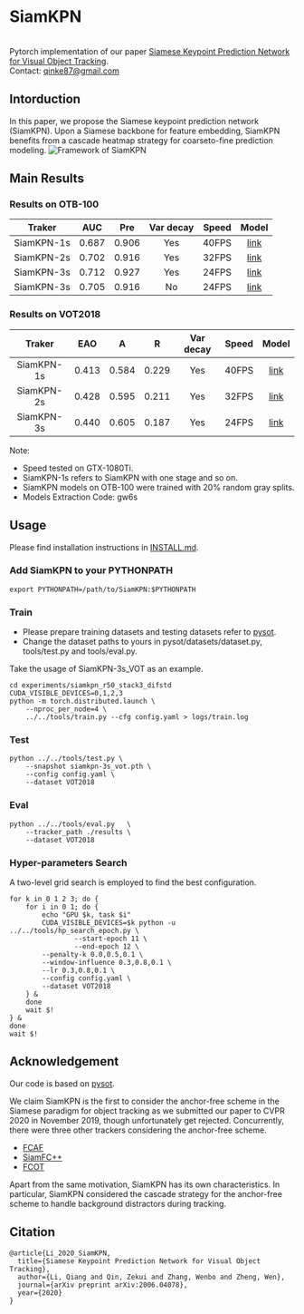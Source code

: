 # SiamKPN
<br/>Pytorch implementation of our paper [Siamese Keypoint Prediction Network for Visual Object Tracking](https://arxiv.org/abs/2006.04078).</br> 
Contact: [qinke87@gmail.com](qinke87@gmail.com)

## Intorduction
In this paper, we propose the Siamese keypoint prediction network (SiamKPN). Upon a Siamese backbone for feature embedding, SiamKPN benefits from a cascade heatmap strategy for coarseto-fine prediction modeling.
![Framework of SiamKPN](https://github.com/ZekuiQin/SiamKPN/blob/master/images/framework.png)

## Main Results

### Results on OTB-100
|   Traker  | AUC | Pre | Var decay| Speed | Model |
|:---------:|:---:|:---:|:--------:|:-----:|:-----:|
|SiamKPN-1s |0.687|0.906|    Yes   | 40FPS |[link](https://pan.baidu.com/s/1MJwiYxXifKk5h43hmHYVpw)|
|SiamKPN-2s |0.702|0.916|    Yes   | 32FPS |[link](https://pan.baidu.com/s/1MJwiYxXifKk5h43hmHYVpw)|
|SiamKPN-3s |0.712|0.927|    Yes   | 24FPS |[link](https://pan.baidu.com/s/1MJwiYxXifKk5h43hmHYVpw)|
|SiamKPN-3s |0.705|0.916|     No   | 24FPS |[link](https://pan.baidu.com/s/1MJwiYxXifKk5h43hmHYVpw)|    
### Results on VOT2018
|   Traker  | EAO |   A |  R  | Var decay| Speed | Model |
|:---------:|:---:|:---:|:---:|:--------:|:-----:|:-----:|
|SiamKPN-1s |0.413|0.584|0.229|   Yes    | 40FPS |[link](https://pan.baidu.com/s/1MJwiYxXifKk5h43hmHYVpw)|
|SiamKPN-2s |0.428|0.595|0.211|   Yes    | 32FPS |[link](https://pan.baidu.com/s/1MJwiYxXifKk5h43hmHYVpw)|
|SiamKPN-3s |0.440|0.605|0.187|   Yes    | 24FPS |[link](https://pan.baidu.com/s/1MJwiYxXifKk5h43hmHYVpw)|

Note:
- Speed tested on GTX-1080Ti.
- SiamKPN-1s refers to SiamKPN with one stage and so on.
- SiamKPN models on OTB-100 were trained with 20% random gray splits.
- Models Extraction Code: gw6s

## Usage
Please find installation instructions in [INSTALL.md](https://github.com/ZekuiQin/SiamKPN/blob/master/INSTALL.md).
### Add SiamKPN to your PYTHONPATH
```export PYTHONPATH=/path/to/SiamKPN:$PYTHONPATH```
### Train
- Please prepare training datasets and testing datasets refer to [pysot](https://github.com/STVIR/pysot#introduction).
- Change the dataset paths to yours in pysot/datasets/dataset.py, tools/test.py and tools/eval.py.  

Take the usage of SiamKPN-3s_VOT as an example.
```
cd experiments/siamkpn_r50_stack3_difstd
CUDA_VISIBLE_DEVICES=0,1,2,3
python -m torch.distributed.launch \
    --nproc_per_node=4 \
    ../../tools/train.py --cfg config.yaml > logs/train.log
```
### Test
```
python ../../tools/test.py \
    --snapshot siamkpn-3s_vot.pth \
    --config config.yaml \
    --dataset VOT2018 
```
### Eval
```
python ../../tools/eval.py   \
    --tracker_path ./results \
    --dataset VOT2018
```
### Hyper-parameters Search
A two-level grid search is employed to find the best configuration.
```
for k in 0 1 2 3; do {
    for i in 0 1; do {
        echo "GPU $k, task $i"
        CUDA_VISIBLE_DEVICES=$k python -u ../../tools/hp_search_epoch.py \
                --start-epoch 11 \
                --end-epoch 12 \
        --penalty-k 0.0,0.5,0.1 \
        --window-influence 0.3,0.8,0.1 \
        --lr 0.3,0.8,0.1 \
        --config config.yaml \
        --dataset VOT2018
    } &
    done
    wait $!
} &
done
wait $!
```
## Acknowledgement
Our code is based on [pysot](https://github.com/STVIR/pysot#introduction).

We claim SiamKPN is the first to consider the anchor-free scheme in the Siamese paradigm for object tracking as we submitted our paper to CVPR 2020 in November 2019, though unfortunately get rejected. Concurrently, there were three other trackers considering the anchor-free scheme.
- [FCAF](https://ieeexplore.ieee.org/abstract/document/8817955)
- [SiamFC++](https://arxiv.org/abs/1911.06188)
- [FCOT](https://arxiv.org/abs/2004.07109)  

Apart from the same motivation, SiamKPN has its own characteristics.
In particular, SiamKPN considered the cascade strategy for the anchor-free scheme to handle background distractors during tracking.

## Citation

	@article{Li_2020_SiamKPN,  
  	  title={Siamese Keypoint Prediction Network for Visual Object Tracking},  
  	  author={Li, Qiang and Qin, Zekui and Zhang, Wenbo and Zheng, Wen},  
   	  journal={arXiv preprint arXiv:2006.04078},  
  	  year={2020}  
	}